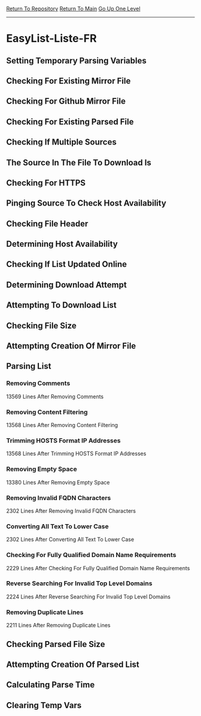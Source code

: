 [Return To Repository](https://github.com/deathbybandaid/piholeparser/)
[Return To Main](https://github.com/deathbybandaid/piholeparser/blob/master/RecentRunLogs/Mainlog.md)
[Go Up One Level](https://github.com/deathbybandaid/piholeparser/blob/master/RecentRunLogs/TopLevelScripts/30-Processing-External-Blacklists.md)
____________________________________
# EasyList-Liste-FR
## Setting Temporary Parsing Variables
## Checking For Existing Mirror File
## Checking For Github Mirror File
## Checking For Existing Parsed File
## Checking If Multiple Sources
## The Source In The File To Download Is
## Checking For HTTPS
## Pinging Source To Check Host Availability
## Checking File Header
## Determining Host Availability
## Checking If List Updated Online
## Determining Download Attempt
## Attempting To Download List
## Checking File Size
## Attempting Creation Of Mirror File
## Parsing List
### Removing Comments
13569 Lines After Removing Comments
### Removing Content Filtering
13568 Lines After Removing Content Filtering
### Trimming HOSTS Format IP Addresses
13568 Lines After Trimming HOSTS Format IP Addresses
### Removing Empty Space
13380 Lines After Removing Empty Space
### Removing Invalid FQDN Characters
2302 Lines After Removing Invalid FQDN Characters
### Converting All Text To Lower Case
2302 Lines After Converting All Text To Lower Case
### Checking For Fully Qualified Domain Name Requirements
2229 Lines After Checking For Fully Qualified Domain Name Requirements
### Reverse Searching For Invalid Top Level Domains
2224 Lines After Reverse Searching For Invalid Top Level Domains
### Removing Duplicate Lines
2211 Lines After Removing Duplicate Lines
## Checking Parsed File Size
## Attempting Creation Of Parsed List
## Calculating Parse Time
## Clearing Temp Vars
